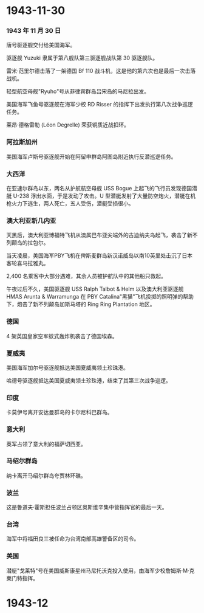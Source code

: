 # 1943-11-30

### 1943 年 11 月 30 日

唐号驱逐舰交付给美国海军。

驱逐舰 Yuzuki 隶属于第八舰队第三驱逐舰战队第 30 驱逐舰队。

雷米·范里尔德击落了一架德国 Bf 110
战斗机，这是他的第六次也是最后一次击落战机。

轻型航空母舰"Ryuho"号从菲律宾群岛吕宋岛的马尼拉出发。

美国海军飞鱼号驱逐舰在海军少校 RD Risser
的指挥下出发执行第八次战争巡逻任务。

莱昂·德格雷勒 (Léon Degrelle) 荣获铜质近战扣环。

### 阿拉斯加州

美国海军卢斯号驱逐舰开始在阿留申群岛阿图岛附近执行反潜巡逻任务。

### 大西洋

在亚速尔群岛以东，两名从护航航空母舰 USS Bogue
上起飞的飞行员发现德国潜艇 U-238 浮出水面，于是发动了攻击。U
型潜艇发射了大量防空炮火，潜艇在机枪火力下逃生，两人死亡，五人受伤，潜艇受损很小。

### 澳大利亚新几内亚

天黑后，澳大利亚博福特飞机从澳属巴布亚尖端外的古迪纳夫岛起飞，袭击了新不列颠岛的拉包尔。

当天凌晨，美国海军PBY飞机在俾斯麦群岛新汉诺威岛以南10英里处击沉了日本客轮喜马拉雅丸。

2,400 名乘客中大部分遇难，其余人员被护航队中的其他船只救起。

午夜过后不久，美国驱逐舰 USS Ralph Talbot & Helm 以及澳大利亚驱逐舰 HMAS
Arunta & Warramunga 在 PBY
Catalina"黑猫"飞机投掷的照明弹的帮助下，炮击了新不列颠岛加斯马塔的 Ring
Ring Plantation 地区。

### 德国

4 架英国皇家空军蚊式轰炸机袭击了德国埃森。

### 夏威夷

美国海军加尔号驱逐舰抵达美国夏威夷领土珍珠港。

哈德号驱逐舰抵达美国夏威夷领土珍珠港，结束了其第三次战争巡逻。

### 印度

卡莫伊号离开安达曼群岛的卡尔尼科巴群岛。

### 意大利

英军占领了意大利的福萨切西亚。

### 马绍尔群岛

纳卡离开马绍尔群岛夸贾林环礁。

### 波兰

这是鲁道夫·霍斯担任波兰占领区奥斯维辛集中营指挥官的最后一天。

### 台湾

海军中将福田良三被任命为台湾南部高雄警备区的司令。

### 美国

潜艇"戈莱特"号在美国威斯康星州马尼托沃克投入使用，由海军少校詹姆斯·M·克莱门特指挥。

# 1943-12